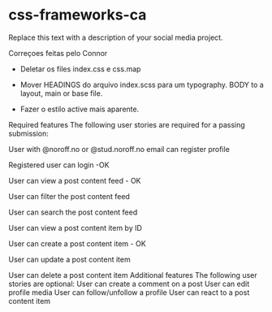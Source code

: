 # css-frameworks-ca
Replace this text with a description of your social media project.
 

 Correçoes feitas pelo Connor
 - Deletar os files index.css e css.map

 - Mover HEADINGS do arquivo index.scss para um typography.
 BODY to a layout, main or base file.

 - Fazer o estilo active mais aparente.

 Required features
The following user stories are required for a passing submission:

User with @noroff.no or @stud.noroff.no email can register profile

Registered user can login -OK

User can view a post content feed - OK

User can filter the post content feed

User can search the post content feed

User can view a post content item by ID

User can create a post content item - OK

User can update a post content item

User can delete a post content item
Additional features
The following user stories are optional:
User can create a comment on a post
User can edit profile media
User can follow/unfollow a profile
User can react to a post content item